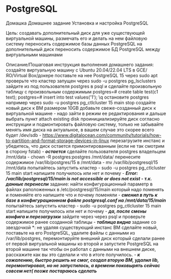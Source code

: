 # PostgreSQL
Домашка
Домашнее задание
Установка и настройка PostgreSQL

Цель:
создавать дополнительный диск для уже существующей виртуальной машины, размечать его и делать на нем файловую систему
переносить содержимое базы данных PostgreSQL на дополнительный диск
переносить содержимое БД PostgreSQL между виртуальными машинами

Описание/Пошаговая инструкция выполнения домашнего задания:
создайте виртуальную машину c Ubuntu 20.04/22.04 LTS в GCE/ЯО/Virtual Box/докере
поставьте на нее PostgreSQL 15 через sudo apt
проверьте что кластер запущен через sudo -u postgres pg_lsclusters
зайдите из под пользователя postgres в psql и сделайте произвольную таблицу с произвольным содержимым
postgres=# create table test(c1 text);
postgres=# insert into test values('1');
\q
остановите postgres например через sudo -u postgres pg_ctlcluster 15 main stop
создайте новый диск к ВМ размером 10GB
добавьте свеже-созданный диск к виртуальной машине - надо зайти в режим ее редактирования и дальше выбрать пункт attach existing disk
проинициализируйте диск согласно инструкции и подмонтировать файловую систему, только не забывайте менять имя диска на актуальное, 
в вашем случае это скорее всего будет /dev/sdb - https://www.digitalocean.com/community/tutorials/how-to-partition-and-format-storage-devices-in-linux
перезагрузите инстанс и убедитесь, что диск остается примонтированным (если не так смотрим в сторону fstab) - ***остается***
сделайте пользователя postgres владельцем /mnt/data - chown -R postgres:postgres /mnt/data/
перенесите содержимое /var/lib/postgres/15 в /mnt/data - mv /var/lib/postgresql/15 /mnt/data
попытайтесь запустить кластер - sudo -u postgres pg_ctlcluster 15 main start
напишите получилось или нет и почему - ***Error: /var/lib/postgresql/15/main is not accessible or does not exist -  т.к. данные перенесли*** 
задание: найти конфигурационный параметр в файлах раположенных в /etc/postgresql/15/main который надо поменять и поменяйте его 
напишите что и почему поменяли - ***сменил в путь к базе в конфигурационном файле postgresql.conf на /mnt/data/15/main***
попытайтесь запустить кластер - sudo -u postgres pg_ctlcluster 15 main start
напишите получилось или нет и почему - ***да, после смены конфига и перезагрузки***
зайдите через через psql и проверьте содержимое ранее созданной таблицы - ***таблица видна***
задание со звездочкой *: не удаляя существующий инстанс ВМ сделайте новый, поставьте на его PostgreSQL, удалите файлы с данными из /var/lib/postgres, 
перемонтируйте внешний диск который сделали ранее от первой виртуальной машины ко второй и запустите PostgreSQL на второй машине так чтобы он работал с данными на внешнем диске, 
расскажите как вы это сделали и что в итоге получилось. - ***к сожалению, быстро решить не смог, создал вторую ВМ, удалил lib, перемонтировал, но не запустилось, а времени поковырять сейчас совсем нет( позже постараюсь сделать***
